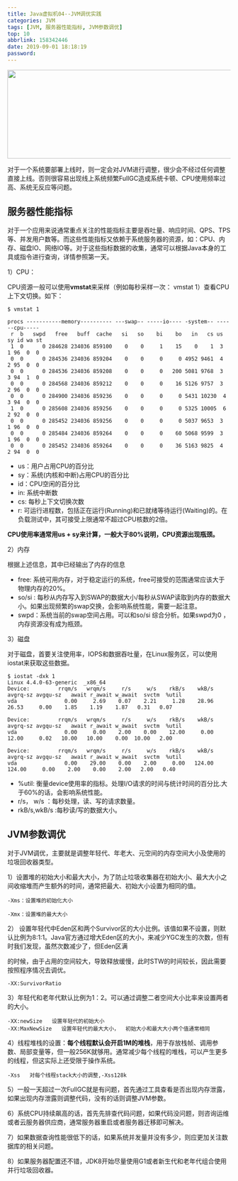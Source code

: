 ```yaml
---
title: Java虚拟机04--JVM调优实践
categories: JVM
tags: [JVM, 服务器性能指标, JVM参数调优]
top: 10
abbrlink: 158342446
date: 2019-09-01 18:18:19
password:
---
```


<img src="https://jwangtec.oss-cn-chengdu.aliyuncs.com/jwangcloud/index/JVM.png" width="1000" height="200" align="middle" />


​	对于一个系统要部署上线时，则一定会对JVM进行调整，很少会不经过任何调整直接上线。否则很容易出现线上系统频繁FullGC造成系统卡顿、CPU使用频率过高、系统无反应等问题。
​	
<!--more-->

##  服务器性能指标

​	对于一个应用来说通常重点关注的性能指标主要是吞吐量、响应时间、QPS、TPS等、并发用户数等。而这些性能指标又依赖于系统服务器的资源，如：CPU、内存、磁盘IO、网络IO等。对于这些指标数据的收集，通常可以根据Java本身的工具或指令进行查询，详情参照第一天。

1）CPU：

CPU资源一般可以使用**vmstat**来采样（例如每秒采样一次： vmstat 1）查看CPU上下文切换。如下：

```
$ vmstat 1 

procs -----------memory---------- ---swap-- -----io---- -system-- ------cpu-----
 r  b   swpd   free   buff  cache   si   so    bi    bo   in   cs us sy id wa st
 1  0      0 284628 234036 859100    0    0     1    15    0    1  3  1 96  0  0
 0  0      0 284536 234036 859204    0    0     0     0 4952 9461  4  2 95  0  0
 0  0      0 284536 234036 859208    0    0     0   200 5081 9768  3  3 94  1  0
 0  0      0 284568 234036 859212    0    0     0    16 5126 9757  3  2 96  0  0
 0  0      0 284900 234036 859236    0    0     0     0 5431 10230  4  3 94  0  0
 1  0      0 285608 234036 859256    0    0     0     0 5325 10005  6  2 92  0  0
 0  0      0 285452 234036 859256    0    0     0     0 5037 9653  3  1 96  0  0
 0  0      0 285484 234036 859264    0    0     0    60 5068 9599  3  1 96  0  0
 0  0      0 285452 234036 859264    0    0     0    36 5163 9825  4  2 94  0  0
```

- us：用户占用CPU的百分比
- sy：系统(内核和中断)占用CPU的百分比
- id：CPU空闲的百分比
- in: 系统中断数
- cs: 每秒上下文切换次数
- r: 可运行进程数，包括正在运行(Running)和已就绪等待运行(Waiting)的。在负载测试中，其可接受上限通常不超过CPU核数的2倍。

**CPU使用率通常用us + sy来计算，一般大于80%说明，CPU资源出现瓶颈。**

2）内存

根据上述信息，其中已经输出了内存的信息

- free: 系统可用内存，对于稳定运行的系统，free可接受的范围通常应该大于物理内存的20%。
- so/si : 每秒从内存写入到SWAP的数据大小/每秒从SWAP读取到内存的数据大小。如果出现频繁的swap交换，会影响系统性能，需要一起注意。
- swpd：系统当前的swap空间占用。可以和so/si 综合分析。如果swpd为0 ，内存资源没有成为瓶颈。

3）磁盘

对于磁盘，首要关注使用率，IOPS和数据吞吐量，在Linux服务区，可以使用iostat来获取这些数据。

```
$ iostat -dxk 1
Linux 4.4.0-63-generic  _x86_64 
Device:         rrqm/s   wrqm/s     r/s     w/s    rkB/s    wkB/s avgrq-sz avgqu-sz   await r_await w_await  svctm  %util
vda               0.00     2.69    0.07    2.21     1.28    28.96    26.53     0.00    1.85    1.19    1.87   0.31   0.07

Device:         rrqm/s   wrqm/s     r/s     w/s    rkB/s    wkB/s avgrq-sz avgqu-sz   await r_await w_await  svctm  %util
vda               0.00     0.00    2.00    0.00    12.00     0.00    12.00     0.02   10.00   10.00    0.00  10.00   2.00

Device:         rrqm/s   wrqm/s     r/s     w/s    rkB/s    wkB/s avgrq-sz avgqu-sz   await r_await w_await  svctm  %util
vda               0.00    29.00    0.00    2.00     0.00   124.00   124.00     0.00    2.00    0.00    2.00   2.00   0.40
```

- %util: 衡量device使用率的指标。处理I/O请求的时间与统计时间的百分比.大于60%的话，会影响系统性能。
- r/s， w/s ：每秒处理，读、写的请求数量。
- rkB/s,wkB/s :每秒读/写的数据大小。

##   JVM参数调优

​	对于JVM调优，主要就是调整年轻代、年老大、元空间的内存空间大小及使用的垃圾回收器类型。

1）设置堆的初始大小和最大大小，为了防止垃圾收集器在初始大小、最大大小之间收缩堆而产生额外的时间，通常把最大、初始大小设置为相同的值。

```
-Xms：设置堆的初始化大小

-Xmx：设置堆的最大大小
```

2） 设置年轻代中Eden区和两个Survivor区的大小比例。该值如果不设置，则默认比例为8:1:1。Java官方通过增大Eden区的大小，来减少YGC发生的次数，但有时我们发现，虽然次数减少了，但Eden区满

的时候，由于占用的空间较大，导致释放缓慢，此时STW的时间较长，因此需要按照程序情况去调优。

```
-XX:SurvivorRatio
```

3）年轻代和老年代默认比例为1：2。可以通过调整二者空间大小比率来设置两者的大小。

```
-XX:newSize   设置年轻代的初始大小
-XX:MaxNewSize   设置年轻代的最大大小，  初始大小和最大大小两个值通常相同
```

4）线程堆栈的设置：**每个线程默认会开启1M的堆栈**，用于存放栈帧、调用参数、局部变量等，但一般256K就够用。通常减少每个线程的堆栈，可以产生更多的线程，但这实际上还受限于操作系统。

```
-Xss   对每个线程stack大小的调整,-Xss128k
```

5）一般一天超过一次FullGC就是有问题，首先通过工具查看是否出现内存泄露，如果出现内存泄露则调整代码，没有的话则调整JVM参数。

6）系统CPU持续飙高的话，首先先排查代码问题，如果代码没问题，则咨询运维或者云服务器供应商，通常服务器重启或者服务器迁移即可解决。

7）如果数据查询性能很低下的话，如果系统并发量并没有多少，则应更加关注数据库的相关问题。

8）如果服务器配置还不错，JDK8开始尽量使用G1或者新生代和老年代组合使用并行垃圾回收器。